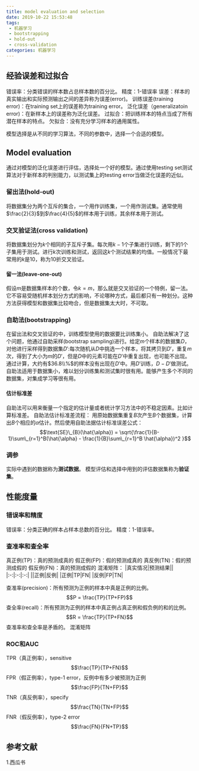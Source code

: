 ```yaml
---
title: model evaluation and selection
date: 2019-10-22 15:53:48
tags:
 - 机器学习
 - bootstrapping
 - hold-out
 - cross-validation
categories: 机器学习
---
```


## 经验误差和过拟合
错误率：分类错误的样本数占总样本数的百分比。
精度：1-错误率
误差：样本的真实输出和实际预测输出之间的差异称为误差(error)。
训练误差(training error)：在training set上的误差称为training error。
泛化误差（generalizatoin error)：在新样本上的误差称为泛化误差。
过拟合：把训练样本的特点当成了所有潜在样本的特点。
欠拟合：没有充分学习样本的通用属性。

模型选择是从不同的学习算法，不同的参数中，选择一个合适的模型。

## Model evaluation
通过对模型的泛化误差进行评估，选择处一个好的模型。通过使用testing set测试算法对于新样本的判别能力，以测试集上的testing error当做泛化误差的近似。

### 留出法(hold-out)
将数据集分为两个互斥的集合，一个用作训练集，一个用作测试集。通常使用$\frac{2}{3}$到$\frac{4}{5}$的样本用于训练，其余样本用于测试。

### 交叉验证法(cross validation)
将数据集划分为$k$个相同的子互斥子集。每次用$k-1$个子集进行训练，剩下的$1$个子集用于测试。进行$k$次训练和测试，返回这$k$个测试结果的均值。一般情况下最常用的$k$是$10$，称为$10$折交叉验证。

#### 留一法(leave-one-out)
假设$m$是数据集样本的个数，令$k=m$，那么就是交叉验证的一个特例，留一法。它不容易受随机样本划分方式的影响，不论哪种方式，最后都只有一种划分。这种方法获得模型和数据集比较吻合，但是数据集太大时，不可取。

### 自助法(bootstrapping)
在留出法和交叉验证的中，训练模型使用的数据要比训练集小。
自助法解决了这个问题，他通过自助采样(bootstrap sampling)进行。给定$m$个样本的数据集$D$，对他进行采样得到数据集$D'$:每次随机从$D$中挑选一个样本，将其拷贝到$D'$，重复$m$次，得到了大小为$m$的$D'$，但是$D$中的元素可能在$D'$中重复出现，也可能不出现。
通过计算，大约有$36.8\\%$的样本没有出现在$D'$中。用$D'$训练，$D-D'$做测试。
自助法适用于数据集小，难以划分训练集和测试集时很有用。能够产生多个不同的数据集，对集成学习等很有用。
#### 估计标准差
自助法可以用来衡量一个指定的估计量或者统计学习方法中的不稳定因素。比如计算标准差。
自助法估计标准差流程：
用原始数据集重复$B$次产生$B$个数据集，计算出$B$个相应的$\alpha$估计。然后使用自助法据估计标准误差公式：
$$\text{SE}\_{B}(\hat{\alpha}) = \sqrt{\frac{1}{B-1}\sum\_{r=1}^B(\hat{\alpha} - \frac{1}{B}\sum\_{r=1}^B \hat{\alpha})^2 }$$

### 调参
实际中遇到的数据称为**测试数据**。
模型评估和选择中用到的评估数据集称为**验证集**。


## 性能度量

### 错误率和精度
错误率：分类正确的样本占样本总数的百分比。
精度：1-错误率。

### 查准率和查全率
真正例(TP)：真的预测成真的
假正例(FP)：假的预测成真的
真反例(TN)：假的预测成假的
假反例(FN)：真的预测成假的
混淆矩阵：
|真实情况|预测结果||
|:-:|:-:|:-:|
||正例|反例|
|正例|TP|FN|
|反例|FP|TN|

查准率(precision)：所有预测为正例的样本中真是正例的比例。
$$P = \frac{TP}{TP+FP}$$
查全率(recall)：所有预测为正例的样本中真正例占真正例和假负例的和的比例。
$$R = \frac{TP}{TP+FN}$$
查准率和查全率是矛盾的。
混淆矩阵

### ROC和AUC
TPR（真正例率），sensitive
$$\frac{TP}{TP+FN}$$
FPR（假正例率），type-1 error，反例中有多少被预测为正例
$$\frac{FP}{TN+FP}$$
TNR（真反例率），specify
$$\frac{TN}{TN+FP}$$
FNR（假反例率），type-2 error
$$\frac{FN}{FN+TP}$$


## 参考文献
1.西瓜书

